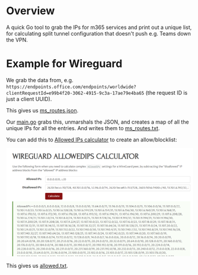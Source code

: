 # Overview
A quick Go tool to grab the IPs for m365 services and print out a unique list, for calculating split tunnel configuration that doesn't push e.g. Teams down the VPN.

# Example for Wireguard
We grab the data from, e.g. `https://endpoints.office.com/endpoints/worldwide?clientRequestId=e99b4f20-3062-4915-9c3a-17ae79e4ba65` (the request ID is just a client UUID).

This gives us [ms_routes.json](./ms_routes.json).

Our [main.go](main.go) grabs this, unmarshals the JSON, and creates a map of all the unique IPs for all the entries. And writes them to [ms_routes.txt](./ms_routes.txt).

You can add this to [Allowed IPs calculator](https://www.procustodibus.com/blog/2021/03/wireguard-allowedips-calculator/) to create an allow/blocklist:

![WIREGUARD ALLOWEDIPS CALCULATOR](assets/2024-06-14-17-08-25.png)

This gives us [allowed.txt](./allowed.txt).
